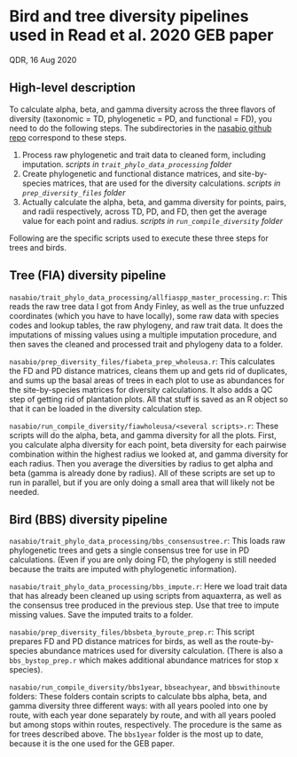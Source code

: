 # Bird and tree diversity pipelines used in Read et al. 2020 GEB paper

QDR, 16 Aug 2020

## High-level description

To calculate alpha, beta, and gamma diversity across the three flavors of diversity (taxonomic = TD, phylogenetic = PD, and functional = FD), you need to do the following steps. The subdirectories in the [nasabio github repo](https://github.com/qdread/nasabio) correspond to these steps.

1. Process raw phylogenetic and trait data to cleaned form, including imputation. *scripts in `trait_phylo_data_processing` folder*
2. Create phylogenetic and functional distance matrices, and site-by-species matrices, that are used for the diversity calculations. *scripts in `prep_diversity_files` folder*
3. Actually calculate the alpha, beta, and gamma diversity for points, pairs, and radii respectively, across TD, PD, and FD, then get the average value for each point and radius. *scripts in `run_compile_diversity` folder*

Following are the specific scripts used to execute these three steps for trees and birds.

## Tree (FIA) diversity pipeline

`nasabio/trait_phylo_data_processing/allfiaspp_master_processing.r`: This reads the raw tree data I got from Andy Finley, as well as the true unfuzzed coordinates (which you have to have locally), some raw data with species codes and lookup tables, the raw phylogeny, and raw trait data. It does the imputations of missing values using a multiple imputation procedure, and then saves the cleaned and processed trait and phylogeny data to a folder.

`nasabio/prep_diversity_files/fiabeta_prep_wholeusa.r`: This calculates the FD and PD distance matrices, cleans them up and gets rid of duplicates, and sums up the basal areas of trees in each plot to use as abundances for the site-by-species matrices for diversity calculations. It also adds a QC step of getting rid of plantation plots. All that stuff is saved as an R object so that it can be loaded in the diversity calculation step.

`nasabio/run_compile_diversity/fiawholeusa/<several scripts>.r`: These scripts will do the alpha, beta, and gamma diversity for all the plots. First, you calculate alpha diversity for each point, beta diversity for each pairwise combination within the highest radius we looked at, and gamma diversity for each radius. Then you average the diversities by radius to get alpha and beta (gamma is already done by radius). All of these scripts are set up to run in parallel, but if you are only doing a small area that will likely not be needed.

## Bird (BBS) diversity pipeline

`nasabio/trait_phylo_data_processing/bbs_consensustree.r`: This loads raw phylogenetic trees and gets a single consensus tree for use in PD calculations. (Even if you are only doing FD, the phylogeny is still needed because the traits are imputed with phylogenetic information).

`nasabio/trait_phylo_data_processing/bbs_impute.r`: Here we load trait data that has already been cleaned up using scripts from aquaxterra, as well as the consensus tree produced in the previous step. Use that tree to impute missing values. Save the imputed traits to a folder.

`nasabio/prep_diversity_files/bbsbeta_byroute_prep.r`: This script prepares FD and PD distance matrices for birds, as well as the route-by-species abundance matrices used for diversity calculation. (There is also a `bbs_bystop_prep.r` which makes additional abundance matrices for stop x species).

`nasabio/run_compile_diversity/bbs1year`, `bbseachyear`, and `bbswithinoute` folders: These folders contain scripts to calculate bbs alpha, beta, and gamma diversity three different ways: with all years pooled into one by route, with each year done separately by route, and with all years pooled but among stops within routes, respectively. The procedure is the same as for trees described above. The `bbs1year` folder is the most up to date, because it is the one used for the GEB paper.
